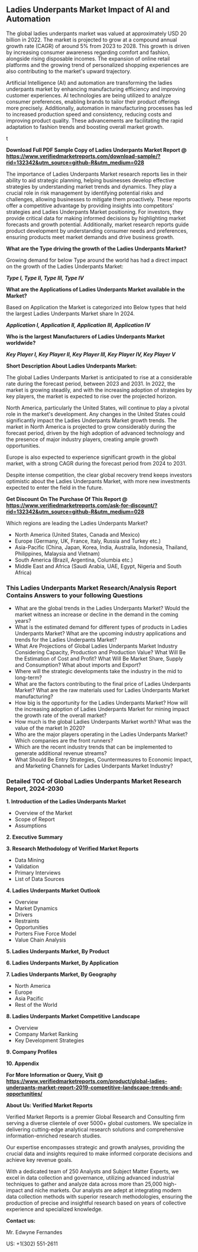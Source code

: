 <h2>Ladies Underpants Market Impact of AI and Automation</h2><p>The global ladies underpants market was valued at approximately USD 20 billion in 2022. The market is projected to grow at a compound annual growth rate (CAGR) of around 5% from 2023 to 2028. This growth is driven by increasing consumer awareness regarding comfort and fashion, alongside rising disposable incomes. The expansion of online retail platforms and the growing trend of personalized shopping experiences are also contributing to the market's upward trajectory.</p><p>Artificial Intelligence (AI) and automation are transforming the ladies underpants market by enhancing manufacturing efficiency and improving customer experiences. AI technologies are being utilized to analyze consumer preferences, enabling brands to tailor their product offerings more precisely. Additionally, automation in manufacturing processes has led to increased production speed and consistency, reducing costs and improving product quality. These advancements are facilitating the rapid adaptation to fashion trends and boosting overall market growth.</p>t</p><p id="" class=""><strong>Download Full PDF Sample Copy of Ladies Underpants Market Report @ <a href="https://www.verifiedmarketreports.com/download-sample/?rid=132342&utm_source=github-R&utm_medium=028" target="_blank">https://www.verifiedmarketreports.com/download-sample/?rid=132342&utm_source=github-R&utm_medium=028</a></strong></p><p>The importance of&nbsp;Ladies Underpants Market research reports lies in their ability to aid strategic planning, helping businesses develop effective strategies by understanding market trends and dynamics. They play a crucial role in risk management by identifying potential risks and challenges, allowing businesses to mitigate them proactively. These reports offer a competitive advantage by providing insights into competitors' strategies and Ladies Underpants Market positioning. For investors, they provide critical data for making informed decisions by highlighting market forecasts and growth potential. Additionally, market research reports guide product development by understanding consumer needs and preferences, ensuring products meet market demands and drive business growth.</p><p><strong>What are the&nbsp;Type driving the growth of the Ladies Underpants Market?</strong></p><p id="" class="">Growing demand for below Type around the world has had a direct impact on the growth of the Ladies Underpants Market:</p><em><strong>Type I, Type II, Type III, Type IV</strong></em></p><strong>What are the&nbsp;Applications&nbsp;of Ladies Underpants Market available in the Market?</strong></p><p id="" class="">Based on Application the Market is categorized into Below types that held the largest Ladies Underpants Market share In 2024.</p><em><strong>Application I, Application II, Application III, Application IV</strong></em></p><strong>Who is the largest Manufacturers of Ladies Underpants Market worldwide?</strong></p><p><em><strong>Key Player I, Key Player II, Key Player III, Key Player IV, Key Player V</strong></em></p><p id="" class=""><strong>Short Description About Ladies Underpants Market:</strong></p><p>The global Ladies Underpants Market is anticipated to rise at a considerable rate during the forecast period, between 2023 and 2031. In 2022, the market is growing steadily, and with the increasing adoption of strategies by key players, the market is expected to rise over the projected horizon.</p><p>North America, particularly the United States, will continue to play a pivotal role in the market's development. Any changes in the United States could significantly impact the Ladies Underpants Market growth trends. The market in North America is projected to grow considerably during the forecast period, driven by the high adoption of advanced technology and the presence of major industry players, creating ample growth opportunities.</p><p>Europe is also expected to experience significant growth in the global market, with a strong CAGR during the forecast period from 2024 to 2031.</p><p>Despite intense competition, the clear global recovery trend keeps investors optimistic about the Ladies Underpants Market, with more new investments expected to enter the field in the future.</p><p id="" class=""><strong>Get Discount On The Purchase Of This Report @ <a href="https://www.verifiedmarketreports.com/ask-for-discount/?rid=132342&utm_source=github-R&utm_medium=028" target="_blank">https://www.verifiedmarketreports.com/ask-for-discount/?rid=132342&utm_source=github-R&utm_medium=028</a></strong></p>Which regions are leading the Ladies Underpants Market?</p><ul><li>North America (United States, Canada and Mexico)</li><li>Europe (Germany, UK, France, Italy, Russia and Turkey etc.)</li><li>Asia-Pacific (China, Japan, Korea, India, Australia, Indonesia, Thailand, Philippines, Malaysia and Vietnam)</li><li>South America (Brazil, Argentina, Columbia etc.)</li><li>Middle East and Africa (Saudi Arabia, UAE, Egypt, Nigeria and South Africa)</li></ul><h3 id="" class="">This Ladies Underpants Market Research/Analysis Report Contains Answers to your following Questions</h3><ul><li>What are the global trends in the Ladies Underpants Market? Would the market witness an increase or decline in the demand in the coming years?</li><li>What is the estimated demand for different types of products in Ladies Underpants Market? What are the upcoming industry applications and trends for the Ladies Underpants Market?</li><li>What Are Projections of Global Ladies Underpants Market Industry Considering Capacity, Production and Production Value? What Will Be the Estimation of Cost and Profit? What Will Be Market Share, Supply and Consumption? What about imports and Export?</li><li>Where will the strategic developments take the industry in the mid to long-term?</li><li>What are the factors contributing to the final price of Ladies Underpants Market? What are the raw materials used for Ladies Underpants Market manufacturing?</li><li>How big is the opportunity for the Ladies Underpants Market? How will the increasing adoption of Ladies Underpants Market for mining impact the growth rate of the overall market?</li><li>How much is the global Ladies Underpants Market worth? What was the value of the market In 2020?</li><li>Who are the major players operating in the Ladies Underpants Market? Which companies are the front runners?</li><li>Which are the recent industry trends that can be implemented to generate additional revenue streams?</li><li>What Should Be Entry Strategies, Countermeasures to Economic Impact, and Marketing Channels for Ladies Underpants Market Industry?</li></ul><h3 id="" class="">Detailed TOC of Global Ladies Underpants Market Research Report, 2024-2030</h3><p id="" class=""><strong>1. Introduction of the Ladies Underpants Market</strong></p><ul><li>Overview of the Market</li><li>Scope of Report</li><li>Assumptions</li></ul><p id="" class=""><strong>2. Executive Summary</strong></p><p id="" class=""><strong>3. Research Methodology of Verified Market Reports</strong></p><ul><li>Data Mining</li><li>Validation</li><li>Primary Interviews</li><li>List of Data Sources</li></ul><p id="" class=""><strong>4. Ladies Underpants Market Outlook</strong></p><ul><li>Overview</li><li>Market Dynamics</li><li>Drivers</li><li>Restraints</li><li>Opportunities</li><li>Porters Five Force Model</li><li>Value Chain Analysis</li></ul><p id="" class=""><strong>5. Ladies Underpants Market, By Product</strong></p><p id="" class=""><strong>6. Ladies Underpants Market, By Application</strong></p><p id="" class=""><strong>7. Ladies Underpants Market, By Geography</strong></p><ul><li>North America</li><li>Europe</li><li>Asia Pacific</li><li>Rest of the World</li></ul><p id="" class=""><strong>8. Ladies Underpants Market Competitive Landscape</strong></p><ul><li>Overview</li><li>Company Market Ranking</li><li>Key Development Strategies</li></ul><p id="" class=""><strong>9. Company Profiles</strong></p><p id="" class=""><strong>10. Appendix</strong></p><p id="" class=""><strong>For More Information or Query, Visit @ <a href="https://www.verifiedmarketreports.com/product/global-ladies-underpants-market-report-2019-competitive-landscape-trends-and-opportunities/" target="_blank">https://www.verifiedmarketreports.com/product/global-ladies-underpants-market-report-2019-competitive-landscape-trends-and-opportunities/</a></strong></p><p id="" class=""><strong>About Us: Verified Market Reports</strong></p><p id="" class="">Verified Market Reports is a premier Global Research and Consulting firm serving a diverse clientele of over 5000+ global customers. We specialize in delivering cutting-edge analytical research solutions and comprehensive information-enriched research studies.</p><p id="" class="">Our expertise encompasses strategic and growth analyses, providing the crucial data and insights required to make informed corporate decisions and achieve key revenue goals.</p><p id="" class="">With a dedicated team of 250 Analysts and Subject Matter Experts, we excel in data collection and governance, utilizing advanced industrial techniques to gather and analyze data across more than 25,000 high-impact and niche markets. Our analysts are adept at integrating modern data collection methods with superior research methodologies, ensuring the production of precise and insightful research based on years of collective experience and specialized knowledge.</p><p id="" class=""><strong>Contact us:</strong></p><p id="" class="">Mr. Edwyne Fernandes</p><p id="" class="">US: +1(302) 551-2611</p>